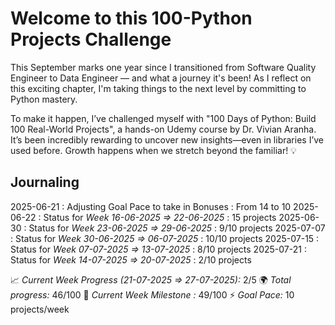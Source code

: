 # Welcome to this 100-Python Projects Challenge

This September marks one year since I transitioned from Software Quality Engineer to Data Engineer — and what a journey it's been! As I reflect on this exciting chapter, I'm taking things to the next level by committing to Python mastery.

To make it happen, I’ve challenged myself with "100 Days of Python: Build 100 Real-World Projects", a hands-on Udemy course by Dr. Vivian Aranha. It’s been incredibly rewarding to uncover new insights—even in libraries I’ve used before. Growth happens when we stretch beyond the familiar! 💡

## Journaling
2025-06-21 : Adjusting Goal Pace to take in Bonuses : From 14 to 10
2025-06-22 : Status for *Week 16-06-2025 => 22-06-2025* : 15 projects
2025-06-30 : Status for *Week 23-06-2025 => 29-06-2025* : 9/10 projects
2025-07-07 : Status for *Week 30-06-2025 => 06-07-2025* : 10/10 projects
2025-07-15 : Status for *Week 07-07-2025 => 13-07-2025* : 8/10 projects
2025-07-21 : Status for *Week 14-07-2025 => 20-07-2025* : 2/10 projects


📈 *Current Week Progress (21-07-2025 => 27-07-2025):* 2/5
🌍 *Total progress:* 46/100
🎯 *Current Week Milestone :* 49/100
⚡ *Goal Pace:* 10 projects/week